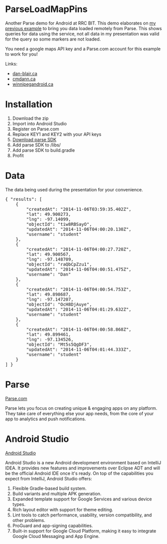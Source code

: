 ParseLoadMapPins
================

Another Parse demo for Android at RRC BIT. This demo elaborates on <a href="https://github.com/CMDann/ParseSaveLoadDemo">my previous example</a> to bring you data loaded remotely from Parse. This shows queries for data using the service, not all data in my presentation was valid for the query so some markers are not loaded.

You need a google maps API key and a Parse.com account for this example to work for you!

Links:
<ul>
<li><a href="http://dan-blair.ca">dan-blair.ca</a></li>
<li><a href="http://cmdann.ca">cmdann.ca</a></li>
<li><a href="http://winnipegandroid.ca">winnipegandroid.ca</a></li>
</ul>

Installation
============
1. Download the zip
2. Import into Android Studio
3. Register on Parse.com
4. Replace KEY1 and KEY2 with your API keys
5. <a href="https://parse.com/docs/downloads">Download parse SDK</a>
6. Add parse SDK to /libs/
7. Add parse SDK to build.gradle
8. Profit

Data
====
The data being used during the presentation for your convenience.
<pre>
{ "results": [
	{
        "createdAt": "2014-11-06T03:59:35.402Z",
        "lat": 49.900273,
        "lng": -97.14099,
        "objectId": "tiw8RBSayO",
        "updatedAt": "2014-11-06T04:00:20.130Z",
        "username": "student"
    },
	{
        "createdAt": "2014-11-06T04:00:27.720Z",
        "lat": 49.900567,
        "lng": -97.148709,
        "objectId": "raQbCpZzu1",
        "updatedAt": "2014-11-06T04:00:51.475Z",
        "username": "Dan"
    },
	{
        "createdAt": "2014-11-06T04:00:54.753Z",
        "lat": 49.898687,
        "lng": -97.147207,
        "objectId": "OcH8DjAuye",
        "updatedAt": "2014-11-06T04:01:29.632Z",
        "username": "student"
    },
	{
        "createdAt": "2014-11-06T04:00:58.868Z",
        "lat": 49.899461,
        "lng": -97.134526,
        "objectId": "Mt5s5QgDF3",
        "updatedAt": "2014-11-06T04:01:44.333Z",
        "username": "student"
    }
] }
</pre>

Parse
=====
<a href="https://parse.com/">Parse.com</a>

Parse lets you focus on creating unique & engaging apps on any platform. They take care of everything else your app needs, from the core of your app to analytics and push notifications.

Android Studio
==============
<a href="https://developer.android.com/sdk/installing/studio.html">Android Studio</a>
<p>Android Studio is a new Android development environment based on IntelliJ IDEA. It provides new features and improvements over Eclipse ADT and will be the official Android IDE once it's ready. On top of the capabilities you expect from IntelliJ, Android Studio offers:</p>
<ol>
<li>Flexible Gradle-based build system.</li>
<li>Build variants and multiple APK generation.</li>
<li>Expanded template support for Google Services and various device types.</li>
<li>Rich layout editor with support for theme editing.</li>
<li>Lint tools to catch performance, usability, version compatibility, and other problems.</li>
<li>ProGuard and app-signing capabilities.</li>
<li>Built-in support for Google Cloud Platform, making it easy to integrate Google Cloud Messaging and App Engine.</li>
</ol>
